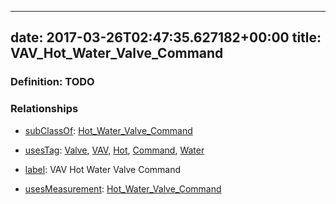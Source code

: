 
---
date: 2017-03-26T02:47:35.627182+00:00
title: VAV_Hot_Water_Valve_Command
---
### Definition: TODO

### Relationships

* [subClassOf](http://www.w3.org/2000/01/rdf-schema#subClassOf): [Hot_Water_Valve_Command](https://brickschema.org/schema/1.0/Brick#Hot_Water_Valve_Command)

* [usesTag](https://brickschema.org/schema/1.0/BrickFrame#usesTag): [Valve](https://brickschema.org/schema/1.0/BrickTag#Valve), [VAV](https://brickschema.org/schema/1.0/BrickTag#VAV), [Hot](https://brickschema.org/schema/1.0/BrickTag#Hot), [Command](https://brickschema.org/schema/1.0/BrickTag#Command), [Water](https://brickschema.org/schema/1.0/BrickTag#Water)

* [label](http://www.w3.org/2000/01/rdf-schema#label): VAV Hot Water Valve Command

* [usesMeasurement](https://brickschema.org/schema/1.0/BrickFrame#usesMeasurement): [Hot_Water_Valve_Command](https://brickschema.org/schema/1.0/Brick#Hot_Water_Valve_Command)
